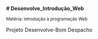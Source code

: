 **# Desenvolve_Introdução_Web**
           
<sub>Matéria: introdução à programação Web

Projeto Desenvolve-Bom Despacho

